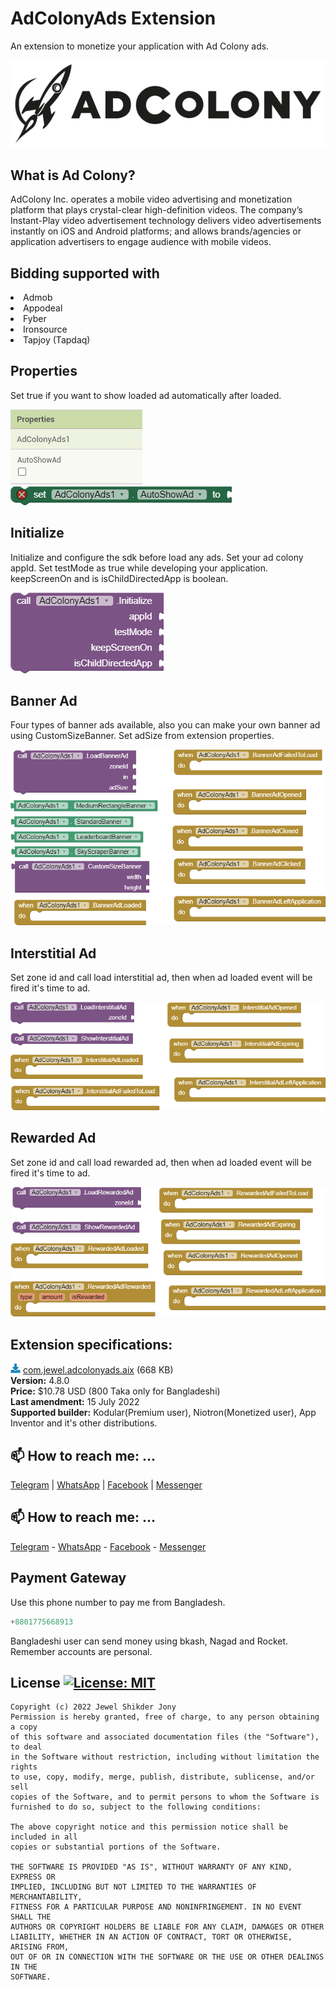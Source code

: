 # AdColonyAds Extension
An extension to monetize your application with Ad Colony ads.

<img src="https://github.com/jewelshkjony/AdColonyAds/raw/main/images/logo-adcolony-600x.png"/>

## What is Ad Colony?
AdColony Inc. operates a mobile video advertising and monetization platform that plays crystal-clear high-definition videos. The company’s Instant-Play video advertisement technology delivers video advertisements instantly on iOS and Android platforms; and allows brands/agencies or application advertisers to engage audience with mobile videos.

## Bidding supported with
<li> Admob
<li> Appodeal
<li> Fyber
<li> Ironsource
<li> Tapjoy (Tapdaq)

## Properties
Set true if you want to show loaded ad automatically after loaded.

<img src="https://github.com/jewelshkjony/AdColonyAds/raw/main/images/property-1.png"/>

<img src="https://github.com/jewelshkjony/AdColonyAds/raw/main/images/property-2.png"/>

## Initialize
Initialize and configure the sdk before load any ads. Set your ad colony appId. Set testMode as true while developing your application. keepScreenOn and is isChildDirectedApp is boolean.

<img src="https://github.com/jewelshkjony/AdColonyAds/raw/main/images/initialize.png"/>

## Banner Ad
Four types of banner ads available, also you can make your own banner ad using CustomSizeBanner. Set adSize from extension properties.

<img src="https://github.com/jewelshkjony/AdColonyAds/raw/main/images/banner.png"/>

## Interstitial Ad
Set zone id and call load interstitial ad, then when ad loaded event will be fired it's time to ad.

<img src="https://github.com/jewelshkjony/AdColonyAds/raw/main/images/interstitial.png"/>


## Rewarded Ad
Set zone id and call load rewarded ad, then when ad loaded event will be fired it's time to ad.

<img src="https://github.com/jewelshkjony/AdColonyAds/raw/main/images/reward.png"/>

## Extension specifications:
<img src="https://github.com/jewelshkjony/StartappAds/raw/main/images/download-icon.png"/> <a href="https://t.me/jewelshkjony">com.jewel.adcolonyads.aix</a> (668 KB) \
<b>Version:</b> 4.8.0\
<b>Price:</b> $10.78 USD (800 Taka only for Bangladeshi)\
<b>Last amendment:</b> 15 July 2022\
<b>Supported builder:</b> Kodular(Premium user), Niotron(Monetized user),  App Inventor and it's other distributions.

## 📫 How to reach me: ...

<a href="https://t.me/jewelshkjony">Telegram</a> | <a href="https://wa.me/8801775668913">WhatsApp</a> | <a href="https://fb.com/jewelshkjony">Facebook</a> | <a href="https://m.me/jewelshkjony">Messenger</a>

## 📫 How to reach me: ...

<a href="https://t.me/jewelshkjony">Telegram</a> - <a href="https://wa.me/8801775668913">WhatsApp</a> - <a href="https://fb.com/jewelshkjony">Facebook</a> - <a href="https://m.me/jewelshkjony">Messenger</a>

## Payment Gateway
Use this phone number to pay me from Bangladesh.

````java
+8801775668913
````
Bangladeshi user can send money using bkash, Nagad and Rocket. Remember accounts are personal.

## License [![License: MIT](https://img.shields.io/badge/License-MIT-yellow.svg)](https://opensource.org/licenses/MIT)
    Copyright (c) 2022 Jewel Shikder Jony
    Permission is hereby granted, free of charge, to any person obtaining a copy
    of this software and associated documentation files (the "Software"), to deal
    in the Software without restriction, including without limitation the rights
    to use, copy, modify, merge, publish, distribute, sublicense, and/or sell
    copies of the Software, and to permit persons to whom the Software is
    furnished to do so, subject to the following conditions:
    
    The above copyright notice and this permission notice shall be included in all
    copies or substantial portions of the Software.
    
    THE SOFTWARE IS PROVIDED "AS IS", WITHOUT WARRANTY OF ANY KIND, EXPRESS OR
    IMPLIED, INCLUDING BUT NOT LIMITED TO THE WARRANTIES OF MERCHANTABILITY,
    FITNESS FOR A PARTICULAR PURPOSE AND NONINFRINGEMENT. IN NO EVENT SHALL THE
    AUTHORS OR COPYRIGHT HOLDERS BE LIABLE FOR ANY CLAIM, DAMAGES OR OTHER
    LIABILITY, WHETHER IN AN ACTION OF CONTRACT, TORT OR OTHERWISE, ARISING FROM,
    OUT OF OR IN CONNECTION WITH THE SOFTWARE OR THE USE OR OTHER DEALINGS IN THE
    SOFTWARE.
